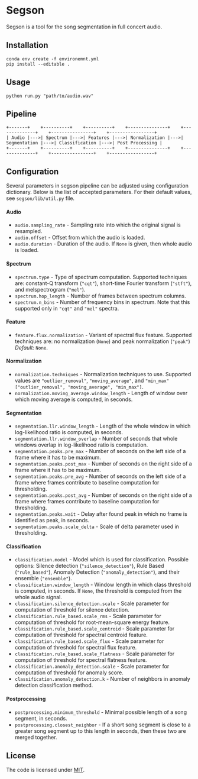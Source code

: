 # Segson

Segson is a tool for the song segmentation in full concert audio.

## Installation

```
conda env create -f environemnt.yml
pip install --editable .
```

## Usage

```
python run.py "path/to/audio.wav"
```

## Pipeline

```
+-------+    +----------+    +----------+    +---------------+    +--------------+    +----------------+    +-----------------+
| Audio |--->| Spectrum |--->| Features |--->| Normalization |--->| Segmentation |--->| Classification |--->| Post Processing |
+-------+    +----------+    +----------+    +---------------+    +--------------+    +----------------+    +-----------------+
```

## Configuration

Several parameters in segson pipeline can be adjusted using configuration dictionary. Below is the list of accepted
parameters. For their default values, see `segson/lib/util.py` file.

#### Audio

* `audio.sampling_rate` - Sampling rate into which the original signal is resampled.
* `audio.offset` - Offset from which the audio is loaded.
* `audio.duration` - Duration of the audio. If `None` is given, then whole audio is loaded.

#### Spectrum

* `spectrum.type` - Type of spectrum computation. Supported techniques are: constant-Q transform (`"cqt"`), short-time Fourier transform (`"stft"`), and melspectrogram (`"mel"`).
* `spectrum.hop_length` - Number of frames between spectrum columns.
* `spectrum.n_bins` - Number of frequency bins in spectrum. Note that this supported only in `"cqt"` and `"mel"` spectra.

#### Feature

* `feature.flux.normalization` - Variant of spectral flux feature. Supported techniques are: no normalization (`None`) and peak normalization (`"peak"`) *Default:* `None`.

#### Normalization

* `normalization.techniques` - Normalization techniques to use. Supported values are `"outlier_removal"`, `"moving_average"`, and `"min_max"` `["outlier_removal", "moving_average", "min_max"]`.
* `normalization.moving_average.window_length` - Length of window over which moving average is computed, in seconds.

#### Segmentation

* `segmentation.llr.window_length` - Length of the whole window in which log-likelihood ratio is computed, in seconds.
* `segmentation.llr.window_overlap` - Number of seconds that whole windows overlap in log-likelihood ratio is computation.
* `segmentation.peaks.pre_max` - Number of seconds on the left side of a frame where it has to be maximum.
* `segmentation.peaks.post_max` - Number of seconds on the right side of a frame where it has to be maximum.
* `segmentation.peaks.pre_avg` - Number of seconds on the left side of a frame where frames contribute to baseline computation for thresholding.
* `segmentation.peaks.post_avg` - Number of seconds on the right side of a frame where frames contribute to baseline computation for thresholding.
* `segmentation.peaks.wait` - Delay after found peak in which no frame is identified as peak, in seconds.
* `segmentation.peaks.scale_delta` - Scale of delta parameter used in thresholding.

#### Classification

* `classification.model` - Model which is used for classification. Possible options: Silence detection (`"silence_detection"`), Rule Based (`"rule_based"`), Anomaly Detection (`"anomaly_detection"`), and their ensemble (`"ensemble"`).
* `classification.window_length` - Window length in which class threshold is computed, in seconds. If `None`, the threshold is computed from the whole audio signal.
* `classification.silence_detection.scale` - Scale parameter for computation of threshold for silence detection.
* `classification.rule_based.scale_rms` - Scale parameter for computation of threshold for root-mean-square energy feature.
* `classification.rule_based.scale_centroid` - Scale parameter for computation of threshold for spectral centroid feature.
* `classification.rule_based.scale_flux` - Scale parameter for computation of threshold for spectral flux feature.
* `classification.rule_based.scale_flatness` - Scale parameter for computation of threshold for spectral flatness feature.
* `classification.anomaly_detection.scale` - Scale parameter for computation of threshold for anomaly score.
* `classification.anomaly_detection.k` - Number of neighbors in anomaly detection classification method.

#### Postprocessing

* `postprocessing.minimum_threshold` - Minimal possible length of a song segment, in seconds.
* `postprocessing.closest_neighbor` - If a short song segment is close to a greater song segment up to this length in seconds, then these two are merged together.

## License

The code is licensed under [MIT](https://opensource.org/licenses/MIT).
